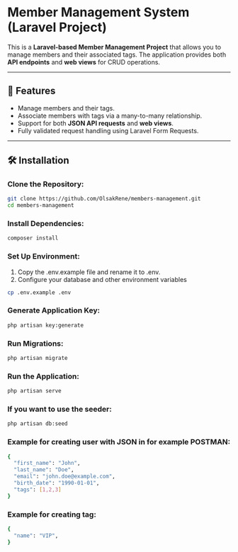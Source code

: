 # Member Management System (Laravel Project)

This is a **Laravel-based Member Management Project** that allows you to manage members and their associated tags. The application provides both **API endpoints** and **web views** for CRUD operations.

---

## 🚀 Features
- Manage members and their tags.
- Associate members with tags via a many-to-many relationship.
- Support for both **JSON API requests** and **web views**.
- Fully validated request handling using Laravel Form Requests.

---

## 🛠️ Installation

### **Clone the Repository:**
```bash
git clone https://github.com/OlsakRene/members-management.git
cd members-management
```
### **Install Dependencies:**
```bash
composer install
```
### **Set Up Environment:**
1. Copy the .env.example file and rename it to .env.
2. Configure your database and other environment variables
```bash
cp .env.example .env
```
### **Generate Application Key:**
```bash
php artisan key:generate
```
### **Run Migrations:**
```bash
php artisan migrate
```
### **Run the Application:**
```bash
php artisan serve
```
### **If you want to use the seeder:**
```bash
php artisan db:seed
```

### **Example for creating user with JSON in for example POSTMAN:**
```bash
{
  "first_name": "John",
  "last_name": "Doe",
  "email": "john.doe@example.com",
  "birth_date": "1990-01-01",
  "tags": [1,2,3]
}
```

### **Example for creating tag:**
```bash
{
  "name": "VIP",
}
```
